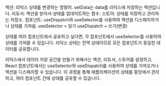 액션: 리덕스 상태를 변경하는 명령어. setData는 data를 리덕스에 저장하는 액션입니다.
리듀서: 액션을 받아서 상태를 업데이트하는 함수.
스토어: 상태를 저장하고 관리하는 저장소.
컴포넌트: useDispatch와 useSelector를 사용하여 액션을 디스패치하거나 상태를 가져옴.
useSelector = 읽기  useDispatch = 쓰기(변경)


상태를 여러 컴포넌트에서 공유하고 싶다면, 각 컴포넌트에서 useSelector를 사용하여 상태를 가져올 수 있습니다. 리덕스 상태는 전역 상태이므로 모든 컴포넌트가 동일한 데이터를 공유합니다.


리덕스에서 데이터 저장 공간을 만들기 위해서는 액션, 리듀서, 스토어를 설정하고, React 컴포넌트에서는 useSelector와 useDispatch를 사용하여 상태를 가져오거나 액션을 디스패치할 수 있습니다. 이 과정을 통해 애플리케이션의 상태를 중앙에서 관리하고, 여러 컴포넌트 간에 상태를 공유할 수 있습니다.



